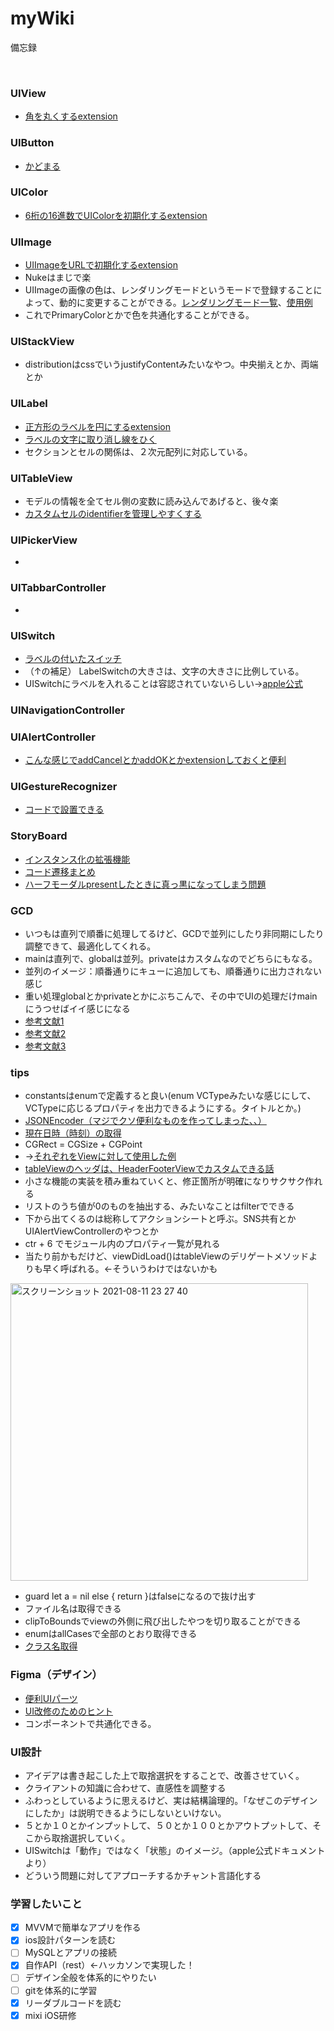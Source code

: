 # myWiki
備忘録

<br>

### UIView
- [角を丸くするextension](https://github.com/miyakooti/myWiki/wiki/%E8%A7%92%E3%82%92%E4%B8%B8%E3%81%8F%E3%81%99%E3%82%8B)


### UIButton
- [かどまる](https://github.com/miyakooti/myWiki/wiki/%E8%A7%92%E4%B8%B8)

### UIColor
- [6桁の16進数でUIColorを初期化するextension](https://github.com/miyakooti/myWiki/wiki/6%E6%A1%81%E3%81%AE16%E9%80%B2%E6%95%B0%E3%81%A7UIColor%E3%82%92%E5%88%9D%E6%9C%9F%E5%8C%96%E3%81%99%E3%82%8B)


### UIImage
- [UIImageをURLで初期化するextension](https://github.com/miyakooti/myWiki/wiki/UIImage%E3%82%92URL%E3%81%8B%E3%82%89%E7%94%9F%E6%88%90)
- Nukeはまじで楽
- UIImageの画像の色は、レンダリングモードというモードで登録することによって、動的に変更することができる。[レンダリングモード一覧](https://qiita.com/nashirox/items/2229b82dd68c6cc64603)、[使用例](https://qiita.com/Riscait/items/6779cc7c4d429fc6172f)
- これでPrimaryColorとかで色を共通化することができる。


### UIStackView
- distributionはcssでいうjustifyContentみたいなやつ。中央揃えとか、両端とか

### UILabel
- [正方形のラベルを円にするextension](https://github.com/miyakooti/myWiki/wiki/%E6%AD%A3%E6%96%B9%E5%BD%A2%E3%81%AE%E3%83%A9%E3%83%99%E3%83%AB%E3%82%92%E5%86%86%E3%81%AB%E3%81%99%E3%82%8B)
- [ラベルの文字に取り消し線をひく](https://github.com/miyakooti/myWiki/wiki/%E6%96%87%E5%AD%97%E3%81%AB%E5%8F%96%E3%82%8A%E6%B6%88%E3%81%97%E7%B7%9A%E3%82%92%E3%81%A4%E3%81%91%E3%82%8B)
- セクションとセルの関係は、２次元配列に対応している。


### UITableView
- モデルの情報を全てセル側の変数に読み込んであげると、後々楽
- [カスタムセルのidentifierを管理しやすくする](https://qiita.com/miyakooti/items/c06d18e3685a8faa68ce)

### UIPickerView
- 

### UITabbarController
- 

### UISwitch
- [ラベルの付いたスイッチ](https://github.com/Cookiezby/LabelSwitch)
- （↑の補足） LabelSwitchの大きさは、文字の大きさに比例している。
- UISwitchにラベルを入れることは容認されていないらしい→[apple公式](https://developer.apple.com/design/human-interface-guidelines/ios/controls/switches/)


### UINavigationController

### UIAlertController
- [こんな感じでaddCancelとかaddOKとかextensionしておくと便利]()

### UIGestureRecognizer
- [コードで設置できる](https://i-app-tec.com/ios/uigesturerecognizer.html)

### StoryBoard
- [インスタンス化の拡張機能](https://github.com/miyakooti/myWiki/wiki/storyboard%E3%82%92%E3%82%A4%E3%83%B3%E3%82%B9%E3%82%BF%E3%83%B3%E3%82%B9%E5%8C%96%E3%81%99%E3%82%8Bextension)
- [コード遷移まとめ](https://github.com/miyakooti/myWiki/wiki/%E3%82%B3%E3%83%BC%E3%83%89%E3%81%A7%E3%81%AE%E7%94%BB%E9%9D%A2%E9%81%B7%E7%A7%BB)
- [ハーフモーダルpresentしたときに真っ黒になってしまう問題](https://dev.classmethod.jp/articles/dont_use_uipresentationcontroller/)


### GCD
- いつもは直列で順番に処理してるけど、GCDで並列にしたり非同期にしたり調整できて、最適化してくれる。
- mainは直列で、globalは並列。privateはカスタムなのでどちらにもなる。
- 並列のイメージ：順番通りにキューに追加しても、順番通りに出力されない感じ
- 重い処理globalとかprivateとかにぶちこんで、その中でUIの処理だけmainにうつせばイイ感じになる
- [参考文献1](https://dev.classmethod.jp/articles/gcd_swift/)
- [参考文献2](https://qiita.com/ShoichiKuraoka/items/bb2a280688d29de3ff18)
- [参考文献3](https://developer.apple.com/documentation/dispatch/dispatchqueue)

### tips
- constantsはenumで定義すると良い(enum VCTypeみたいな感じにして、VCTypeに応じるプロパティを出力できるようにする。タイトルとか。)
- [JSONEncoder（マジでクソ便利なものを作ってしまった、、）](https://github.com/miyakooti/myWiki/wiki/JSONEncoder.swift)
- [現在日時（時刻）の取得](https://github.com/miyakooti/myWiki/wiki/%E7%8F%BE%E5%9C%A8%E6%99%82%E5%88%BB%E3%81%AE%E5%8F%96%E5%BE%97%EF%BC%88NSDate%EF%BC%89)
- CGRect = CGSize + CGPoint
- →[それぞれをViewに対して使用した例](https://program-life.com/198)
- [tableViewのヘッダは、HeaderFooterViewでカスタムできる話](https://qiita.com/KikurageChan/items/e1847b54535df393d893)
- 小さな機能の実装を積み重ねていくと、修正箇所が明確になりサクサク作れる
- リストのうち値が0のものを抽出する、みたいなことはfilterでできる
- 下から出てくるのは総称してアクションシートと呼ぶ。SNS共有とかUIAlertViewControllerのやつとか
- ctr + 6 でモジュール内のプロパティ一覧が見れる
- 当たり前かもだけど、viewDidLoad()はtableViewのデリゲートメソッドよりも早く呼ばれる。←そういうわけではないかも
<img width="476" alt="スクリーンショット 2021-08-11 23 27 40" src="https://user-images.githubusercontent.com/60727025/129047499-7008ad31-c5c2-41cf-8adf-fed485bb4dfe.png">

- guard let a = nil else { return }はfalseになるので抜け出す
- ファイル名は取得できる
- clipToBoundsでviewの外側に飛び出したやつを切り取ることができる
- enumはallCasesで全部のとおり取得できる
- [クラス名取得](https://qiita.com/miyakooti/items/b243cfded6d4e534dc94)


### Figma（デザイン）
- [便利UIパーツ](https://www.figma.com/community/file/858143367356468985)
- [UI改修のためのヒント](https://developer.apple.com/design/human-interface-guidelines/ios/controls/switches/)
- コンポーネントで共通化できる。

### UI設計
- アイデアは書き起こした上で取捨選択をすることで、改善させていく。
- クライアントの知識に合わせて、直感性を調整する
- ふわっとしているように思えるけど、実は結構論理的。「なぜこのデザインにしたか」は説明できるようにしないといけない。
- ５とか１０とかインプットして、５０とか１００とかアウトプットして、そこから取捨選択していく。
- UISwitchは「動作」ではなく「状態」のイメージ。（apple公式ドキュメントより）
- どういう問題に対してアプローチするかチャント言語化する


### 学習したいこと
- [x] MVVMで簡単なアプリを作る
- [x] ios設計パターンを読む
- [ ] MySQLとアプリの接続
- [x] 自作API（rest）←ハッカソンで実現した！
- [ ] デザイン全般を体系的にやりたい
- [ ] gitを体系的に学習
- [x] リーダブルコードを読む
- [x] mixi iOS研修

